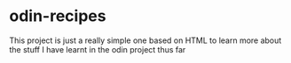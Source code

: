 # odin-recipes

This project is just a really simple one based on HTML
to learn more about the stuff I have learnt in the odin project thus far
